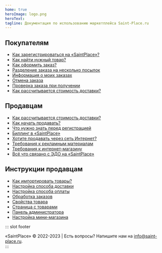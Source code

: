```yaml
---
home: true
heroImage: logo.png
heroText:  
tagline: Документация по использованию маркетплейса Saint-Place.ru
---
```


<div class="features">
  <div class="feature">
    <h2>Покупателям</h2>
    <ul>
        <li><a href="/pokupatelyam/registraciya/kak-zaregistrirovatsya-na-saintplace.html">Как зарегистрироваться на «SaintPlace»?</a></li>
        <li><a href="/pokupatelyam/zakazy/kak-najti-nuzhnyj-tovar.html">Как найти нужный товар?</a></li>
        <li><a href="/pokupatelyam/zakazy/kak-oformit-zakaz.html">Как оформить заказ?</a></li>
        <li><a href="/pokupatelyam/zakazy/razdelenie-zakaza-na-neskolko-posylok.html">Разделение заказа на несколько посылок</a></li>
        <li><a href="/pokupatelyam/zakazy/informaciya-o-moikh-zakazakh.html">Информация о моих заказах</a></li>
        <li><a href="/pokupatelyam/zakazy/otmena-zakaza.html">Отмена заказа</a></li>
        <li><a href="/pokupatelyam/zakazy/proverka-zakaza-pri-poluchenii.html">Проверка заказа при получении</a></li>
        <li><a href="/pokupatelyam/dostavka/kak-rasschityvaetsya-stoimost-dostavki.html">Как рассчитывается стоимость доставки?</a></li>
    </ul>
  </div>
  <div class="feature">
    <h2>Продавцам</h2>
    <ul>
        <li><a href="/prodavcam/registraciya-v-kachestve-prodavca.html">Как рассчитывается стоимость доставки?</a></li>
        <li><a href="/prodavcam/kak-nachat-prodavat.html">Как начать продавать?</a></li>
        <li><a href="/prodavcam/kak-nachat-prodavat.html">Что нужно знать перед регистрацией</a></li>
        <li><a href="/prodavcam/billing-v-saintplace.html">Биллинг в «SaintPlace»</a></li>
        <li><a href="/prodavcam/khotite-prodavat-cherez-set-internet.html">Хотите продавать через сеть Интернет?</a></li>
        <li><a href="/prodavcam/trebovaniya-k-reklamnym-materialam.html">Требования к рекламным материалам</a></li>
        <li><a href="/trebovaniya-k-internet-magazinam/">Требования к интернет-магазину</a></li>
        <li><a href="/prodavcam/vsyo-chto-svyazano-s-ehdo-na-saintplace.html">Всё что связано с ЭДО на «SaintPlace»</a></li>
    </ul>
  </div>
  <div class="feature">
    <h2>Инструкции продавцам</h2>
    <ul>
        <li><a href="/prodavcam/instrukcii/import-export/import-tovarov-yml.html">Как импортировать товары?</a></li>
        <li><a href="/prodavcam/instrukcii/dostavka/nastrojka-sposoba-dostavki.html">Настройка способа доставки</a></li>
        <li><a href="/prodavcam/instrukcii/dostavka/nastrojka-sposoba-oplaty.html">Настройка способа оплаты</a></li>
        <li><a href="/prodavcam/instrukcii/zakazy/obrabotka-zakazov.html">Обработка заказов</a></li>
        <li><a href="/prodavcam/instrukcii/tovary/svojstva-tovara.html">Свойства товара</a></li>
        <li><a href="/prodavcam/instrukcii/tovary/stranica-s-tovarami.html">Страница с товарами</a></li>
        <li><a href="/prodavcam/instrukcii/nachalo-raboty/panel-administratora.html">Панель администратора</a></li>
        <li><a href="/prodavcam/instrukcii/nachalo-raboty/nastrojka-mini-magazina.html">Настройка мини-магазина</a></li>
    </ul>
  </div>
</div>

::: slot footer
<div>
    «SaintPlace» © 2022-2023 | Есть вопросы? Напишите нам на <a href="mailto:info@saint-place.ru">info@saint-place.ru</a>.
</div>
:::